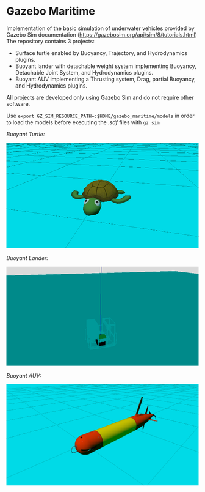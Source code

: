 # Gazebo Maritime
Implementation of the basic simulation of underwater vehicles provided by Gazebo Sim documentation (https://gazebosim.org/api/sim/8/tutorials.html)
The repository contains 3 projects:
- Surface turtle enabled by Buoyancy, Trajectory, and Hydrodynamics plugins.
- Buoyant lander with detachable weight system implementing Buoyancy, Detachable Joint System, and Hydrodynamics plugins.
- Buoyant AUV implementing a Thrusting system, Drag, partial Buoyancy, and Hydrodynamics plugins.

All projects are developed only using Gazebo Sim and do not require other software.

Use ```export GZ_SIM_RESOURCE_PATH=:$HOME/gazebo_maritime/models``` in order to load the models before executing the *.sdf* files with ```gz sim```

*Buoyant Turtle:*

![Gz Turtle Screenshot](./media/turtle.png)

*Buoyant Lander:*

![Gz Lander Screenshot](./media/lander.png)

*Buoyant AUV:*

![Gz LRAUV Screenshot](./media/lrauv.png)
